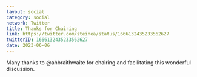 ```yaml
---
layout: social
category: social
network: Twitter
title: Thanks for Chairing
link: https://twitter.com/steinea/status/1666132435233562627
twitterID: 1666132435233562627
date: 2023-06-06
---
```


Many thanks to @ahbraithwaite for chairing and facilitating this wonderful discussion.
